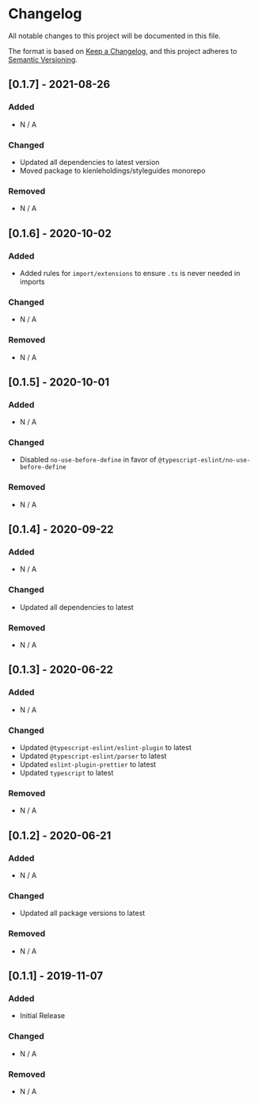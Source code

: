 # Changelog

All notable changes to this project will be documented in this file.

The format is based on [Keep a Changelog](https://keepachangelog.com/en/1.0.0/), and this project
adheres to [Semantic Versioning](https://semver.org/spec/v2.0.0.html).

## [0.1.7] - 2021-08-26

### Added

- N / A

### Changed

- Updated all dependencies to latest version
- Moved package to kienleholdings/styleguides monorepo

### Removed

- N / A

## [0.1.6] - 2020-10-02

### Added

- Added rules for `import/extensions` to ensure `.ts` is never needed in imports

### Changed

- N / A

### Removed

- N / A

## [0.1.5] - 2020-10-01

### Added

- N / A

### Changed

- Disabled `no-use-before-define` in favor of `@typescript-eslint/no-use-before-define`

### Removed

- N / A

## [0.1.4] - 2020-09-22

### Added

- N / A

### Changed

- Updated all dependencies to latest

### Removed

- N / A

## [0.1.3] - 2020-06-22

### Added

- N / A

### Changed

- Updated `@typescript-eslint/eslint-plugin` to latest
- Updated `@typescript-eslint/parser` to latest
- Updated `eslint-plugin-prettier` to latest
- Updated `typescript` to latest

### Removed

- N / A

## [0.1.2] - 2020-06-21

### Added

- N / A

### Changed

- Updated all package versions to latest

### Removed

- N / A

## [0.1.1] - 2019-11-07

### Added

- Initial Release

### Changed

- N / A

### Removed

- N / A
